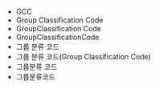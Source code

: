 ﻿- GCC
- Group Classification Code
- GroupClassification Code
- GroupClassificationCode
- 그룹 분류 코드
- 그룹 분류 코드(Group Classification Code)
- 그룹분류 코드
- 그룹분류코드
